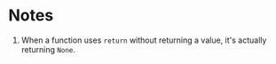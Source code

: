 # Notes
1. When a function uses `return` without returning a value, it's actually returning `None`.
